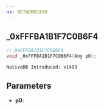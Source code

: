 ```yaml
---
ns: NETWORKCASH
---
```

## _0xFFFBA1B1F7C0B6F4

```c
// 0xFFFBA1B1F7C0B6F4
void _0xFFFBA1B1F7C0B6F4(Any p0);
```

```
NativeDB Introduced: v1493
```

## Parameters
* **p0**:

